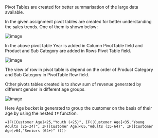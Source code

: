 Pivot Tables are created for better summarisation of the large data available. 

In the given assignment pivot tables are created for better understanding the sales trends. One of them is shown below: 

![image](https://user-images.githubusercontent.com/18466387/48183538-04612200-e355-11e8-8f35-94a7e26dbf13.png)


In the above pivot table Year is added in Column PivotTable field and Product and Sub Category are added in Rows Pivot Table field.


![image](https://user-images.githubusercontent.com/18466387/48184219-57d46f80-e357-11e8-9416-7ae6296c1a0f.png)


The view of row in pivot table is depend on the order of Product Category and Sub Category in PivotTable Row field.

Other pivots tables created is to show sum of revenue generated by different gender in different age groups.

![image](https://user-images.githubusercontent.com/18466387/48184809-15139700-e359-11e8-91cf-66e8ad2e4056.png)

Here Age bucket is generated to group the customer on the basis of their age by using the nested `IF` function. 

`=IF([Customer Age]<25,"Youth (<25)",
 IF([Customer Age]<35,"Young Adults (25-34)",
 IF([Customer Age]<65,"Adults (35-64)",
 IF([Customer Age]>64,"Seniors (64+)"
 ))))`




